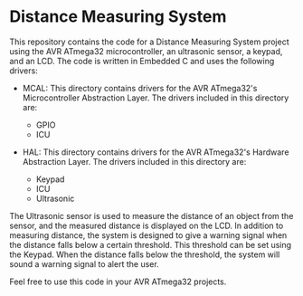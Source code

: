 # Distance Measuring System
This repository contains the code for a Distance Measuring System project using the AVR ATmega32 microcontroller, an ultrasonic sensor, a keypad, and an LCD. The code is written in Embedded C and uses the following drivers:

- MCAL: This directory contains drivers for the AVR ATmega32's Microcontroller Abstraction Layer. The drivers included in this directory are:

    * GPIO
    * ICU
- HAL: This directory contains drivers for the AVR ATmega32's Hardware Abstraction Layer. The drivers included in this directory are:

    * Keypad
    * ICU
    * Ultrasonic

The Ultrasonic sensor is used to measure the distance of an object from the sensor, and the measured distance is displayed on the LCD.
In addition to measuring distance, the system is designed to give a warning signal when the distance falls below a certain threshold. This threshold can be set using the Keypad. When the distance falls below the threshold, the system will sound a warning signal to alert the user.

Feel free to use this code in your AVR ATmega32 projects.

